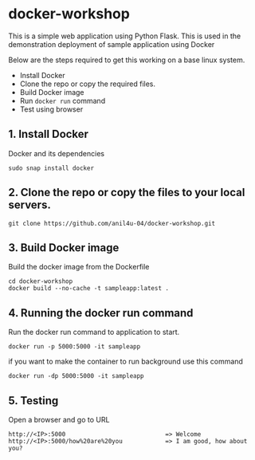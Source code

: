 # docker-workshop

This is a simple web application using Python Flask. This is used in the demonstration deployment of sample application using Docker

Below are the steps required to get this working on a base linux system.

- Install Docker
- Clone the repo or copy the required files.
- Build Docker image
- Run `docker run` command
- Test using browser


## 1. Install Docker

Docker and its dependencies 
  
    
    sudo snap install docker
    
 
 ## 2. Clone the repo or copy the files to your local servers.
 
    
    git clone https://github.com/anil4u-04/docker-workshop.git
    

## 3. Build Docker image

Build the docker image from the Dockerfile

    cd docker-workshop
    docker build --no-cache -t sampleapp:latest .
    

## 4. Running the docker run command 

Run the docker run command to application to start.

    
    docker run -p 5000:5000 -it sampleapp
    
 if you want to make the container to run background use this command
 
    
    docker run -dp 5000:5000 -it sampleapp
    
 
 ## 5. Testing 
 
 Open a browser and go to URL

    http://<IP>:5000                            => Welcome
    http://<IP>:5000/how%20are%20you            => I am good, how about you?
 
